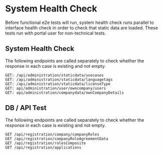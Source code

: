 ﻿# System Health Check

Before functional e2e tests will run, system health check runs parallel to interface health check in order to check that static data are loaded.
These tests run with portal user for non-technical tests.

## System Health Check

The following endpoints are called separately to check whether the response in each case is existing and not empty.

```
GET: /api/administration/staticdata/usecases
GET: /api/administration/staticdata/languagetags
GET: /api/administration/staticdata/licenseType
GET: api/administration/user/owncompany/users
GET: api/administration/companydata/ownCompanyDetails
```

## DB / API Test

The following endpoints are called separately to check whether the response in each case is existing and not empty.

```
GET /api/registration/company/companyRoles
GET /api/registration/companyRoleAgreementData
GET /api/registration/rolesComposite
GET /api/registration/applications
```